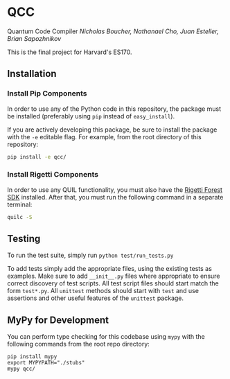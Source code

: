 # QCC
Quantum Code Compiler
*Nicholas Boucher, Nathanael Cho, Juan Esteller, Brian Sapozhnikov*

This is the final project for Harvard's ES170.

## Installation

### Install Pip Components

In order to use any of the Python code in this repository, the package must be installed (preferably using `pip` instead of `easy_install`).

If you are actively developing this package, be sure to install the package with the `-e` editable flag. For example, from the root directory of this repository:
```bash
pip install -e qcc/
```
### Install Rigetti Components

In order to use any QUIL functionality, you must also have the [Rigetti Forest SDK](https://www.rigetti.com/forest) installed. After that, you must run the following command in a separate terminal:
```bash
quilc -S
```

## Testing ##

To run the test suite, simply run `python test/run_tests.py`

To add tests simply add the appropriate files, using the existing tests as examples.
Make sure to add `__init__.py` files where appropriate to ensure correct discovery of test scripts.
All test script files should start match the form `test*.py`.
All `unittest` methods should start with `test` and use assertions and other useful features of the `unittest` package.

## MyPy for Development ##

You can perform type checking for this codebase using `mypy` with the following commands from the root repo directory:

```
pip install mypy
export MYPYPATH="./stubs"
mypy qcc/
```
